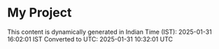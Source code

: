 # My Project

This content is dynamically generated in Indian Time (IST): 2025-01-31 16:02:01 IST
Converted to UTC: 2025-01-31 10:32:01 UTC

